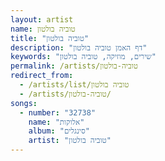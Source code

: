 ```yaml
---
layout: artist
name: טוביה בולטון
title: "טוביה בולטון"
description: "דף האמן טוביה בולטון"
keywords: "שירים, מוזיקה, טוביה בולטון"
permalink: /artists/טוביה-בולטון
redirect_from:
  - /artists/list/טוביה בולטון
  - /artists/טוביה-בולטון/
songs:
  - number: "32738"
    name: "אלוקות"
    album: "סינגלים"
    artist: "טוביה בולטון"
---
```

